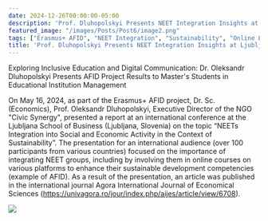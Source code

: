 ```yaml
---
date: 2024-12-26T00:00:00-05:00
description: 'Prof. Dluhopolskyi Presents NEET Integration Insights at Ljubljana Conference'
featured_image: "/images/Posts/Post6/image2.png"
tags: ["Erasmus+ AFID", "NEET Integration", "Sustainability", "Online Learning", "Civic Synergy", "Ljubljana School of Business", "International Conference", "Agora Journal"]
title: 'Prof. Dluhopolskyi Presents NEET Integration Insights at Ljubljana Conference'
---
```


Exploring Inclusive Education and Digital Communication: Dr. Oleksandr Dluhopolskyi Presents AFID Project Results to Master's Students in Educational Institution Management

On May 16, 2024, as part of the Erasmus+ AFID project, Dr. Sc. (Economics), Prof.  Oleksandr Dluhopolskyi, Executive Director of the NGO "Civic Synergy", presented a report at an international conference at the Ljubljana School of Business (Ljubljana, Slovenia) on the topic “NEETs Integration into Social and Economic Activity in the Context of Sustainability”. The presentation for an international audience (over 100 participants from various countries) focused on the importance of integrating NEET groups, including by involving them in online courses on various platforms to enhance their sustainable development competencies (example of AFID). As a result of the presentation, an article was published in the international journal Agora International Journal of Economical Sciences (https://univagora.ro/jour/index.php/aijes/article/view/6708).
<br/>


<img src="/images/Posts/Post6/image1.png"/>